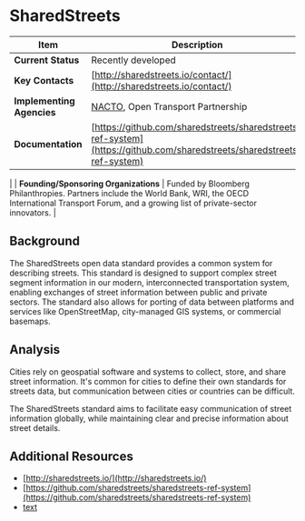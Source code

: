# SharedStreets

| Item | Description |
| --- | --- |
| **Current Status** | Recently developed |
| **Key Contacts** | [http://sharedstreets.io/contact/](http://sharedstreets.io/contact/) |
| **Implementing Agencies** | [NACTO](https://nacto.org/), Open Transport Partnership |
| **Documentation** | [https://github.com/sharedstreets/sharedstreets-ref-system](https://github.com/sharedstreets/sharedstreets-ref-system)
 |
| **Founding/Sponsoring Organizations** | Funded by Bloomberg Philanthropies. Partners include the World Bank, WRI, the OECD International Transport Forum, and a growing list of private-sector innovators. |
<br>

## Background

The SharedStreets open data standard provides a common system for describing streets. This standard is designed to support complex street segment information in our modern, interconnected transportation system, enabling exchanges of street information between public and private sectors. The standard also allows for porting of data between platforms and services like OpenStreetMap, city-managed GIS systems, or commercial basemaps.

## Analysis

Cities rely on geospatial software and systems to collect, store, and share street information. It's common for cities to define their own standards for streets data, but communication between cities or countries can be difficult.

The SharedStreets standard aims to facilitate easy communication of street information globally, while maintaining clear and precise information about street details.

## Additional Resources

* [http://sharedstreets.io/](http://sharedstreets.io/)
* [https://github.com/sharedstreets/sharedstreets-ref-system](https://github.com/sharedstreets/sharedstreets-ref-system)
* [text](link)
